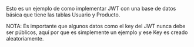 Esto es un ejemplo de como implementar JWT con una base de datos básica que tiene las tablas Usuario y Producto. 

NOTA: Es importante que algunos datos como el key del JWT nunca debe ser públicos, aquí por que es simplemente un ejemplo y ese Key es creado aleatoriamente.
